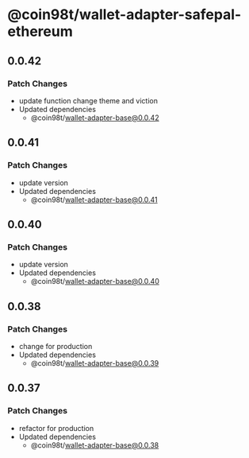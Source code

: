 # @coin98t/wallet-adapter-safepal-ethereum

## 0.0.42

### Patch Changes

- update function change theme and viction
- Updated dependencies
  - @coin98t/wallet-adapter-base@0.0.42

## 0.0.41

### Patch Changes

- update version
- Updated dependencies
  - @coin98t/wallet-adapter-base@0.0.41

## 0.0.40

### Patch Changes

- update version
- Updated dependencies
  - @coin98t/wallet-adapter-base@0.0.40

## 0.0.38

### Patch Changes

- change for production
- Updated dependencies
  - @coin98t/wallet-adapter-base@0.0.39

## 0.0.37

### Patch Changes

- refactor for production
- Updated dependencies
  - @coin98t/wallet-adapter-base@0.0.38
